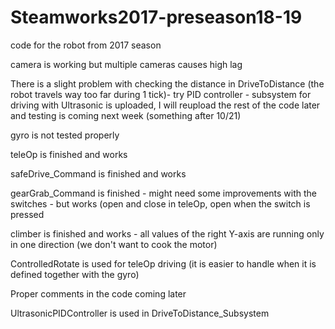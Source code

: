 # Steamworks2017-preseason18-19
code for the robot from 2017 season

camera is working but multiple cameras causes high lag

There is a slight problem with checking the distance in DriveToDistance (the robot travels way too far during 1 tick)- try PID controller - subsystem for driving with Ultrasonic is uploaded, I will reupload the rest of the code later and testing is coming next week (something after 10/21)

gyro is not tested properly

teleOp is finished and works

safeDrive_Command is finished and works

gearGrab_Command is finished - might need some improvements with the switches - but works (open and close in teleOp, open when the switch is pressed

climber is finished and works - all values of the right Y-axis are running only in one direction (we don't want to cook the motor)

ControlledRotate is used for teleOp driving (it is easier to handle when it is defined together with the gyro)

Proper comments in the code coming later

UltrasonicPIDController is used in DriveToDistance_Subsystem

